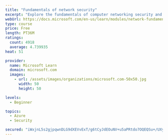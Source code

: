 ```yaml
---
title: "Fundamentals of network security"
excerpt: "Explore the fundamentals of computer networking security and monitoring."
webUrl: https://docs.microsoft.com/en-us/learn/modules/network-fundamentals-2/
type: course
price: Free
length: PT36M
ratings:
  count: 4918
  average: 4.739935
heat: 51

provider:
  name: Microsoft Learn
  domain: microsoft.com
  images:
    - url: /assets/images/organizations/microsoft.com-50x50.jpg
      width: 50
      height: 50

levels:
  - Beginner

topics:
  - Azure
  - Security

secured: "iWxjnL5s2gjpqwnDLG9dXEVvExT/g6tCyJdEOuNV+u5aPRtdo7OQEQSu+/UXy3tXai1o3A6iOMsyMLufYFMx1Z0Puikjg3ATTX2sWrrHZQ9BsmaU83fQs4PjACs0UsrhP5KXgrctQ5U8bZY4j4qjElGCb5b7U0WvMvxg8cU53IULYTrFqTVJBeCGyJETQEHhddmy09SzrIZRD818lshpi6hpujNX9Wu1lBKKpaB5wXJKQIDuR1v/ssEACnIMqzGuXrsvQSuOeMyoJaYrXu1tJpWf+S4scDrPLbtfWH/sx6IuFy7ayvhXzX9jaBZnEXEMbWmW6LCBqeaxZMNH1swPq+XDLwANBx1xW8FhP96zrZ30NWiLGlRt9YWh1ybsW9gZwkqMm4zntif+Zlgug2e3lpWHq1dmWxv5ESbjn8kkAIk=;aMpG/nFcDD5liDOzHu/THQ=="
---
```


